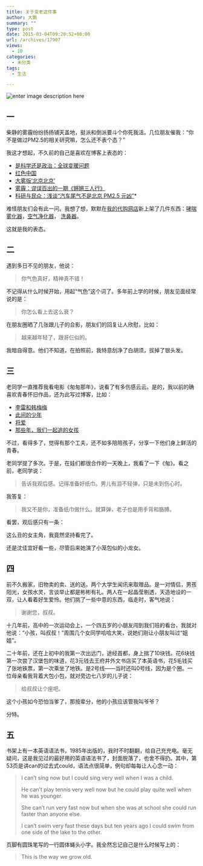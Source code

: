 ```yaml
---
title: 关于变老这件事
author: 大鹏
summary: ""
type: post
date: 2015-03-04T09:20:52+00:00
url: /archives/17907
views:
  - 10
categories:
  - 未分类
tags:
  - 生活

---
```

![enter image description here][1]

## 一

柴静的雾霾纷纷扬扬铺天盖地，挺派和倒派要斗个你死我活。几位朋友催我：“你不是做过PM2.5的相关研究嘛，怎么还不表个态？”

我这才想起，不久前的自己是喜欢在博客上表态的：

  * [是科学还是政治：全球变暖问题][2]
  * [红色中国][3]
  * [大雾版’北京北京’][4]
  * [雾霾：谬误百出的一期《锵锵三人行》][5]
  * [科研与民众：浅谈“汽车尾气不是北京 PM2.5 元凶”][6]*

难怪朋友们会有此一问。我想了想，默默在[我的代购网店][7]新上架了几件东西：[哮喘雾化器][8]，[空气净化器][9]， [洗鼻器][10]。

这就是我的表态。

## 二

遇到多日不见的朋友，他说：

> 你气色真好，精神真不错！

不记得从什么时候开始，用起“气色”这个词了。多年前上学的时候，朋友见面经常说的是：

> 你怎么看上去这么衰？

在朋友圈晒了几张跟儿子的合影，朋友们的回复让人欣慰，比如：

> 越来越年轻了，跟哥仨似的。

我暗自得意。他们不知道，在拍照前，我特意刮净了白胡须，拔掉了银头发。

## 三

老同学一直推荐我看电影《匆匆那年》，说看了有多伤感云云。是的，我以前的确喜欢青春怀旧作品，还为此写过博客，比如：

  * [李雷和韩梅梅][11]
  * [此间的少年][12]
  * [将爱][13]
  * [那些年，我们一起追的女孩][14]

不过，看得多了，觉得有那个工夫，还不如多陪陪孩子，分享一下他们身上鲜活的青春。

老同学提了多次。于是，在娃们都很合作的一天晚上，我看了一下《匆》。看之前，老同学说：

> 告诉我观后感。记得准备好纸巾。男儿有泪不轻弹，只是未到伤心时。

我答复：

> 我又不是你，准备纸巾做什么。就算弹，老子也是用手背和胳膊。

看罢，观后感只有一条：

这么丑的女主角，我竟然坚持看完了。

还是沈佳宜好看一些，尽管后来她演了小笼包似的小龙女。

## 四

前不久搬家，旧物卖的卖、送的送。两个大学生闻讯来取赠品。是一对情侣，男孩阳光，女孩水灵，言谈举止都是彬彬有礼。两人在一起晶莹剔透，天造地设的一双，让人看着好生爱怜。他们挑了一些中意的东西，临走时，客气地说：

> 谢谢您，叔叔。

十几年前，高中的一次运动会上，一个四五岁的小朋友闯到我们班的看台，我就对他说：“小孩，叫叔叔！”周围几个女同学哈哈大笑，说她们刚让小朋友叫过“姐姐”。

二十年前，还在上初中的我第一次出远门，途经首都，身上揣了10块钱。花6块钱第一次尝了汉堡包的味道，花3元钱去王府井外文书店买了本英语书，花5毛钱买了张地铁票，第一次乘坐了地铁。是2号线——当时还叫0号线，因为是个圈。一位母亲看我背着大包小包，就对旁边七八岁的儿子说：

> 给叔叔让个座吧。

这个小孩如今恐怕当爹了，那按辈分，他的小孩应该管我叫爷爷？

分特。

## 五

书架上有一本英语语法书，1985年出版的，我时不时翻翻，给自己充充电。毫无疑问，这是我见过的最好用的英语语法书了，封面脱落了，也舍不得扔。其中，第53页是讲can的过去式could，语法点很简单，例句却每每让人心念一动：

> I can&#8217;t sing now but I could sing very well when I was a child.
> 
> He can&#8217;t play tennis very well now but he could play quite well when he was younger.
> 
> She can&#8217;t run very fast now but when she was at school she could run faster than anyone else.
> 
> I can&#8217;t swim very fast these days but ten years ago I could swim from one side of the lake to the other.

页脚有圆珠笔写的一行圆体蝇头小字。我全然忘记自己是什么时候写上的：

> This is the way we grow old.

 [1]: http://a.tgcdn.net/images/products/zoom/e79b_ctrl-alt-del_cup_set.jpg
 [2]: http://dapengde.com/archives/10792
 [3]: http://dapengde.com/archives/12084
 [4]: http://dapengde.com/archives/14708
 [5]: http://dapengde.com/archives/16038
 [6]: http://dapengde.com/archives/16854
 [7]: http://dapengde.com/daigou/
 [8]: http://dapengde.com/daigou/product/pari-compactinqua-neb-plus-inhalationsgerat/
 [9]: http://dapengde.com/daigou/product/blueair-luftreiniger-603/
 [10]: http://dapengde.com/daigou/product/emcur-nasendusche-mit-spulsalz/
 [11]: http://dapengde.com/archives/12141
 [12]: http://dapengde.com/archives/11802
 [13]: http://dapengde.com/archives/12972
 [14]: http://dapengde.com/archives/14580
